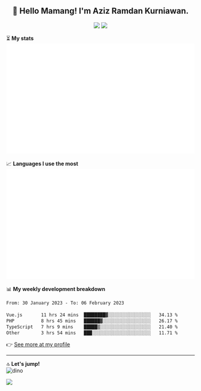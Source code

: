 <h2 align="center">👋 Hello Mamang! I'm Aziz Ramdan Kurniawan.</h2>  
<p align="center">
  <img src="https://komarev.com/ghpvc/?username=azizramdan">
  <img src="https://wakatime.com/badge/user/90056fa0-4c31-4eca-954e-2a3ac05896f9.svg">
</p>
    
⏳ **My stats**  
![](https://raw.githubusercontent.com/azizramdan/github-stats/master/generated/overview.svg#gh-dark-mode-only)

📈 **Languages I use the most**  
![](https://raw.githubusercontent.com/azizramdan/github-stats/master/generated/languages.svg#gh-dark-mode-only)

📊 **My weekly development breakdown**
<!--START_SECTION:waka-->

```text
From: 30 January 2023 - To: 06 February 2023

Vue.js       11 hrs 24 mins  ████████▓░░░░░░░░░░░░░░░░   34.13 %
PHP          8 hrs 45 mins   ██████▓░░░░░░░░░░░░░░░░░░   26.17 %
TypeScript   7 hrs 9 mins    █████▒░░░░░░░░░░░░░░░░░░░   21.40 %
Other        3 hrs 54 mins   ███░░░░░░░░░░░░░░░░░░░░░░   11.71 %
```

<!--END_SECTION:waka-->
👉 [See more at my profile](https://wakatime.com/@azizramdan)
***
🔝 **Let's jump!**  
![dino](https://raw.githubusercontent.com/azizramdan/azizramdan/master/dino.gif)  

![](https://hit.yhype.me/github/profile?user_id=27954794)
